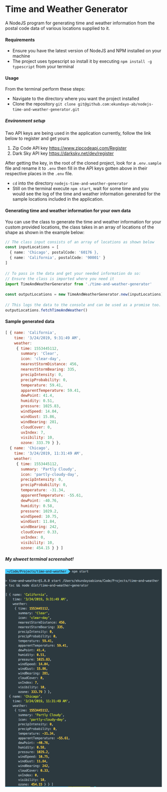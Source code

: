 # Time and Weather Generator

A NodeJS program for generating time and weather information from the postal code
data of various locations supplied to it.


#### Requirements
- Ensure you have the latest version of NodeJS and NPM installed on your machine
- The project uses typescript so install it by executing `npm install -g typescript` from your terminal

#### Usage
From the terminal perform these steps:
- Navigate to the directory where you want the project installed
- Clone the repository `git clone git@github.com:ekundayo-ab/nodejs-time-and-weather-generator.git`

##### Environment setup
Two API keys are being used in the application currently, follow the link below to register and get yours
1. Zip Code API key https://www.zipcodeapi.com/Register
2. Dark Sky API key https://darksky.net/dev/register

After getting the key, in the root of the cloned project, look for a `.env.sample` file and rename it to `.env` then fill in the API keys gotten above in their respective places in the `.env` file.

- `cd` into the directory `nodejs-time-and-weather-generator`
- Still on the terminal execute `npm start`, wait for some time and you would see the log of the time and weather information generated for the sample locations included in the application.

#### Generating time and weather information for your own data
You can use the class to generate the time and weather information for your custom provided locations, the class takes in an array of locations of the shape as shown in the example below:

```ts
// The class input consists of an array of locations as shown below
const inputLocations = [
  { name: 'Chicago', postalCode: '60176 },
  { name: 'California', postalCode: '90001' }
]

// To pass in the data and get your needed information do so:
// Ensure the class is imported where you need it
import TimeAndWeatherGenerator from './time-and-weather-generator'

const outputLocations = new TimeAndWeatherGenerator.new(inputLocations)

// This logs the data to the console and can be used as a promise too.
outputLocations.fetchTimeAndWeather()
```

#### Sample generated data
```js
[ { name: 'California',
    time: '3/24/2019, 9:31:49 AM',
    weather:
     { time: 1553445112,
       summary: 'Clear',
       icon: 'clear-day',
       nearestStormDistance: 456,
       nearestStormBearing: 335,
       precipIntensity: 0,
       precipProbability: 0,
       temperature: 59.41,
       apparentTemperature: 59.41,
       dewPoint: 41.4,
       humidity: 0.51,
       pressure: 1025.83,
       windSpeed: 14.04,
       windGust: 15.86,
       windBearing: 281,
       cloudCover: 0,
       uvIndex: 7,
       visibility: 10,
       ozone: 333.79 } },
  { name: 'Chicago',
    time: '3/24/2019, 11:31:49 AM',
    weather:
     { time: 1553445112,
       summary: 'Partly Cloudy',
       icon: 'partly-cloudy-day',
       precipIntensity: 0,
       precipProbability: 0,
       temperature: -31.34,
       apparentTemperature: -55.61,
       dewPoint: -40.76,
       humidity: 0.58,
       pressure: 1029.2,
       windSpeed: 10.75,
       windGust: 11.84,
       windBearing: 242,
       cloudCover: 0.33,
       uvIndex: 0,
       visibility: 10,
       ozone: 454.15 } } ]
```

##### My shweet terminal screenshot!
![Sample data](./generated_sample_data.png?raw=true)
